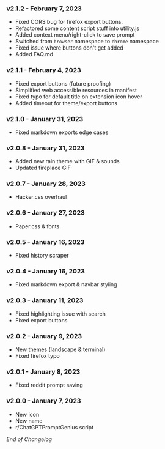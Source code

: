 ### v2.1.2 - February 7, 2023

- Fixed CORS bug for firefox export buttons.
- Refactored some content script stuff into utility.js
- Added context menu/right-click to save prompt
- Switched from `browser` namespace to `chrome` namespace
- Fixed issue where buttons don't get added
- Added FAQ.md

### v2.1.1 - February 4, 2023

- Fixed export buttons (future proofing)
- Simplified web accessible resources in manifest
- Fixed typo for default title on extension icon hover
- Added timeout for theme/export buttons

### v2.1.0 - January 31, 2023

- Fixed markdown exports edge cases

### v2.0.8 - January 31, 2023

- Added new rain theme with GIF & sounds
- Updated fireplace GIF

### v2.0.7 - January 28, 2023

- Hacker.css overhaul 

### v2.0.6 - January 27, 2023

- Paper.css & fonts

### v2.0.5 - January 16, 2023

- Fixed history scraper

### v2.0.4 - January 16, 2023

- Fixed markdown export & navbar styling

### v2.0.3 - January 11, 2023

- Fixed highlighting issue with search
- Fixed export buttons

### v2.0.2 - January 9, 2023 

- New themes (landscape & terminal)
- Fixed firefox typo

### v2.0.1 - January 8, 2023

- Fixed reddit prompt saving

### v2.0.0 - January 7, 2023

- New icon
- New name
- r/ChatGPTPromptGenius script 

*End of Changelog*